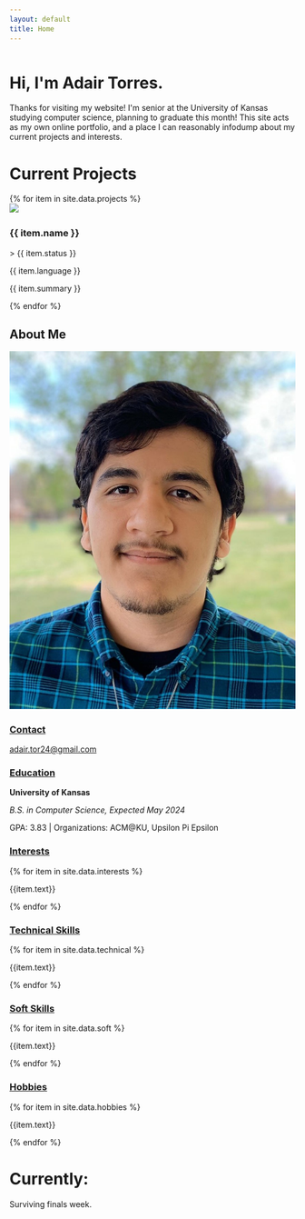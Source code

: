```yaml
---
layout: default
title: Home
---
```

<div class="column">
    <div class="row around">
        <div class="row" id="introProjects">
            <div class="tile fadeInLeft liftRight yellow" id="intro">
                <h1>Hi, I'm Adair Torres.</h1>
                <p>
                Thanks for visiting my website! I'm senior at the University of Kansas studying computer science, planning to graduate this month! This site acts as my own online portfolio, and a place I can reasonably infodump about my current projects and interests.
                </p>
            </div> 
            <div class="tile fadeInLeft liftRight red" id="projects">
                <h1>Current Projects</h1>
                <div class="row" id="previews">
                    {% for item in site.data.projects %}
                        <div class="preview white">
                            <img src="{{ item.preview }}">
                            <div class="previewInfo">
                                <div class="previewHeader">
                                    <div class="headerText">
                                        <a><h3>{{ item.name }}</h3></a>
                                        <p>> {{ item.status }}</p>
                                    </div>
                                    <p class="bubble language yellow">{{ item.language }}</p>
                                </div>
                                <p>{{ item.summary }}</p>
                            </div>
                        </div>
                    {% endfor %}
                </div>
            </div>
        </div>
        <div class="sizeWrapper column">
            <div class="tile fadeInRight liftLeft blue" id="profile">
                <div id="namePhoto">
                    <h2>About Me</h2>
                    <div id="pfp">
                        <img src="/assets/images/pfp_headshot.jpg">
                    </div>
                </div>
                <div id="profileInfo">
                    <h3><u>Contact</u></h3>
                        <a href="mailto:adair.tor24@gmail.com"><i class="gg-mail"></i><p>adair.tor24@gmail.com</p></a>
                    <h3><u>Education</u></h3>
                    <div class="wrapper" id="education">
                        <p><b>University of Kansas</b></p>
                        <p><i>B.S. in Computer Science, Expected May 2024</i></p>
                        <p>GPA: 3.83 | Organizations: ACM@KU, Upsilon Pi Epsilon</p>
                    </div>
                    <h3><u>Interests</u></h3>
                    <div class="wrapper">
                        {% for item in site.data.interests %}
                            <p class="bubble info gray">{{item.text}}</p>
                        {% endfor %}
                    </div>
                    <h3><u>Technical Skills</u></h3>
                    <div class="wrapper">
                        {% for item in site.data.technical %}
                            <p class="bubble info yellow">{{item.text}}</p>
                        {% endfor %}
                    </div>
                    <h3><u>Soft Skills</u></h3>
                    <div class="wrapper">
                        {% for item in site.data.soft %}
                            <p class="bubble info gray">{{item.text}}</p>
                        {% endfor %}
                    </div>
                    <h3><u>Hobbies</u></h3>
                    <div class="wrapper">
                        {% for item in site.data.hobbies %}
                            <p class="bubble info yellow">{{item.text}}</p>
                        {% endfor %}
                    </div>
                </div>
            </div>
            <div class="row around">
                <div class="tile row fadeInRight liftLeft gray" id="status">
                    <h1>Currently:</h1>
                    <p>Surviving finals week.</p>
                </div>
            </div>
        </div>
    </div>
</div>